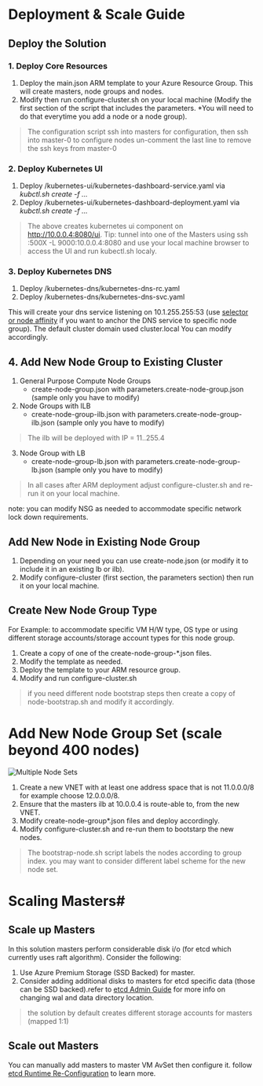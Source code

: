 # Deployment & Scale Guide 

## Deploy the Solution ##

### 1. Deploy Core Resources ###
1. Deploy the main.json ARM template to your Azure Resource Group. This will create masters, node groups and nodes. 
2. Modify then run configure-cluster.sh on your local machine (Modify the first section of the script that includes the parameters. *You will need to do that everytime you add a node or a node group).

> The configuration script ssh into masters for configuration, then ssh into master-0 to configure nodes un-comment the last line to remove the ssh keys from master-0 


### 2. Deploy Kubernetes UI ###
 1. Deploy /kubernetes-ui/kubernetes-dashboard-service.yaml via *kubctl.sh create -f ...*
 2. Deploy /kubernetes-ui/kubernetes-dashboard-deployment.yaml via *kubctl.sh create -f ...*
 
> The above creates kubernetes ui component on http://10.0.0.4:8080/ui. Tip: tunnel into one of the Masters using ssh <cluster dns label>:500X -L 9000:10.0.0.4:8080 and use your local machine browser to access the UI and run kubectl.sh localy. 


### 3. Deploy Kubernetes DNS ###
1. Deploy /kubernetes-dns/kubernetes-dns-rc.yaml 
2. Deploy /kubernetes-dns/kubernetes-dns-svc.yaml

This will create your dns service listening on 10.1.255.255:53 (use [selector or node affinity](http://kubernetes.io/docs/user-guide/node-selection/)  if you want to anchor the DNS service to specific node group). The default cluster domain used cluster.local You can modify accordingly.


## 4. Add New Node Group to Existing Cluster ##
1. General Purpose Compute Node Groups 
	- create-node-group.json with parameters.create-node-group.json (sample only you have to modify) 
2. Node Groups with ILB
	- create-node-group-ilb.json with parameters.create-node-group-ilb.json (sample only you have to modify) 
> The ilb will be deployed with IP = 11.<node group index>.255.4
3. Node Group with LB
	- create-node-group-lb.json with parameters.create-node-group-lb.json (sample only you have to modify) 
 
> In all cases after ARM deployment adjust configure-cluster.sh and re-run it on your local machine.

note: you can modify NSG as needed to accommodate specific network lock down requirements.  

## Add New Node in Existing Node Group ##

1. Depending on your need you can use create-node.json (or modify it to include it in an existing lb or ilb). 
2. Modify configure-cluster (first section, the parameters section) then run it on your local machine.


## Create New Node Group Type ##
For Example: to accommodate specific VM H/W type, OS type or using different storage accounts/storage account types for this node group. 

1. Create a copy of one of the create-node-group-*.json files. 
2. Modify the template as needed. 
3. Deploy the template to your ARM resource group.
4. Modify and run configure-cluster.sh

> if you need different node bootstrap steps then create a copy of node-bootstrap.sh and modify it accordingly. 


# Add New Node Group Set (scale beyond 400 nodes) #
![Multiple Node Sets](/docs/img/multiple-node-sets.png)

1. Create a new VNET with at least one address space that is not 11.0.0.0/8 for example choose 12.0.0.0/8.
2. Ensure that the masters ilb at 10.0.0.4 is route-able to, from the new VNET.
3. Modify create-node-group*.json files and deploy accordingly.
4. Modify configure-cluster.sh and re-run them to bootstarp the new nodes.

> The bootstrap-node.sh script labels the nodes according to group index. you may want to consider different label scheme for the new node set.    

# Scaling Masters#

## Scale up Masters ##
In this solution masters perform considerable disk i/o (for etcd which currently uses raft algorithm). Consider the following:

1. Use Azure Premium Storage (SSD Backed) for master. 
2. Consider adding additional disks to masters for etcd specific data (those can be SSD backed).refer to [etcd Admin Guide](https://coreos.com/etcd/docs/latest/admin_guide.html) for more info on changing wal and data directory location.   

> the solution by default creates different storage accounts for masters (mapped 1:1)

## Scale out Masters ## 
You can manually add masters to master VM AvSet then configure it. follow [etcd Runtime Re-Configuration](https://coreos.com/etcd/docs/latest/runtime-configuration.html) to learn more.

